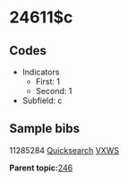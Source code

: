 # 24611$c

## Codes

-   Indicators
    -   First: 1
    -   Second: 1
-   Subfield: c

## Sample bibs

11285284 [Quicksearch](https://search.library.yale.edu/catalog/11285284) [VXWS](http://prodorbis.library.yale.edu:7014/vxws/GetHoldingsService?bibId=11285284)

**Parent topic:**[246](../../tags/246/246.md)


